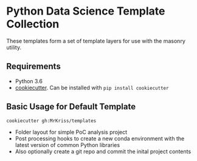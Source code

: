 # Python Data Science Template Collection

These templates form a set of template layers for use with the masonry utility. 

## Requirements 

* Python 3.6
* [cookiecutter](https://github.com/audreyr/cookiecutter). Can be installed with `pip install cookiecutter`


## Basic Usage for Default Template

    cookiecutter gh:MrKriss/templates 

* Folder layout for simple PoC analysis project
* Post processing hooks to create a new conda environment with the latest version of common Python libraries 
* Also optionally create a git repo and commit the inital project contents

